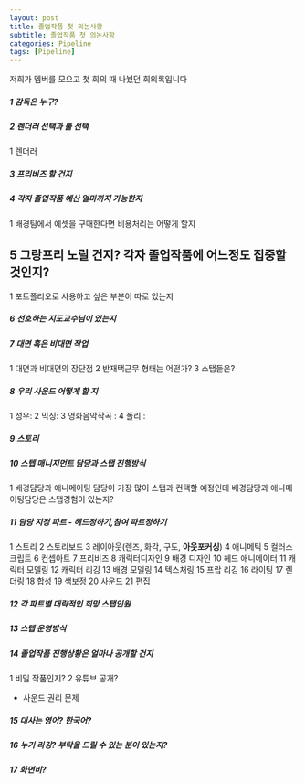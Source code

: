 ```yaml
---
layout: post
title: 졸업작품 첫 의논사항
subtitle: 졸업작품 첫 의논사항
categories: Pipeline
tags: [Pipeline]
---
```


저희가 멤버를 모으고 첫 회의 때 나눴던 회의록입니다

##### 1 감독은 누구?

##### 2 렌더러 선택과 툴 선택
1 렌더러
   
##### 3 프리비즈 할 건지

##### 4 각자 졸업작품 예산 얼마까지 가능한지
1 배경팀에서 에셋을 구매한다면 비용처리는 어떻게 할지

## 5 그랑프리 노릴 건지? 각자 졸업작품에 어느정도 집중할 것인지?
1 포트폴리오로 사용하고 싶은 부분이 따로 있는지

##### 6 선호하는 지도교수님이 있는지

##### 7 대면 혹은 비대면 작업
1 대면과 비대면의 장단점
2 반재택근무 형태는 어떤가?
3 스탭들은?

##### 8 우리 사운드 어떻게 할 지
1 성우: 
2 믹싱: 
3 영화음악작곡 : 
4 폴리 : 

##### 9 스토리

##### 10 스텝 매니지먼트 담당과 스탭 진행방식
1 배경담당과 애니메이팅 담당이 가장 많이 스탭과 컨택할 예정인데 배경담당과 애니메이팅담당은 스탭경험이 있는지?

##### 11 담당 지정 파트 - 헤드정하기,참여 파트정하기
1 스토리
2 스토리보드
3 레이아웃(렌즈, 화각, 구도, **아웃포커싱**)
4 애니메틱 
5 컬러스크립트
6 컨셉아트
7 프리비즈
8 캐릭터디자인
9 배경 디자인
10 헤드 애니메이터 
11 캐릭터 모델링
12 캐릭터 리깅
13 배경 모델링
14 텍스처링
15 프랍 리깅
16 라이팅
17 렌더링
18 합성
19 색보정
20 사운드
21 편집

##### 12  각 파트별 대략적인 희망 스탭인원

##### 13 스텝 운영방식

##### 14 졸업작품 진행상황은 얼마나 공개할 건지
1 비밀 작품인지?
2 유튜브 공개?
  - 사운드 권리 문제

##### 15 대사는 영어? 한국어?

##### 16 누기 리깅? 부탁을 드릴 수 있는 분이 있는지?

##### 17 화면비?

